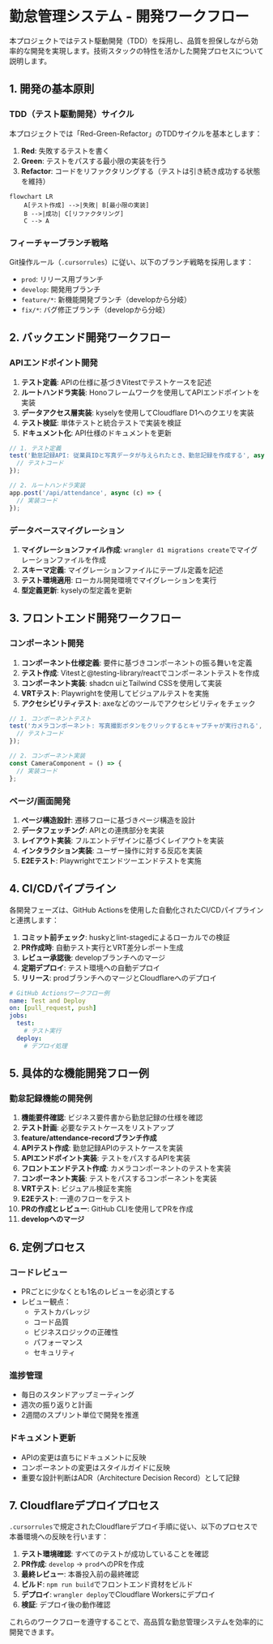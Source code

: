 # 勤怠管理システム - 開発ワークフロー

本プロジェクトではテスト駆動開発（TDD）を採用し、品質を担保しながら効率的な開発を実現します。技術スタックの特性を活かした開発プロセスについて説明します。

## 1. 開発の基本原則

### TDD（テスト駆動開発）サイクル

本プロジェクトでは「Red-Green-Refactor」のTDDサイクルを基本とします：

1. **Red**: 失敗するテストを書く
2. **Green**: テストをパスする最小限の実装を行う
3. **Refactor**: コードをリファクタリングする（テストは引き続き成功する状態を維持）

```mermaid
flowchart LR
    A[テスト作成] -->|失敗| B[最小限の実装]
    B -->|成功| C[リファクタリング]
    C --> A
```

### フィーチャーブランチ戦略

Git操作ルール（`.cursorrules`）に従い、以下のブランチ戦略を採用します：

- `prod`: リリース用ブランチ
- `develop`: 開発用ブランチ
- `feature/*`: 新機能開発ブランチ（developから分岐）
- `fix/*`: バグ修正ブランチ（developから分岐）

## 2. バックエンド開発ワークフロー

### APIエンドポイント開発

1. **テスト定義**: APIの仕様に基づきVitestでテストケースを記述
2. **ルートハンドラ実装**: Honoフレームワークを使用してAPIエンドポイントを実装
3. **データアクセス層実装**: kyselyを使用してCloudflare D1へのクエリを実装
4. **テスト検証**: 単体テストと統合テストで実装を検証
5. **ドキュメント化**: API仕様のドキュメントを更新

```javascript
// 1. テスト定義
test('勤怠記録API: 従業員IDと写真データが与えられたとき、勤怠記録を作成する', async () => {
  // テストコード
});

// 2. ルートハンドラ実装
app.post('/api/attendance', async (c) => {
  // 実装コード
});
```

### データベースマイグレーション

1. **マイグレーションファイル作成**: `wrangler d1 migrations create`でマイグレーションファイルを作成
2. **スキーマ定義**: マイグレーションファイルにテーブル定義を記述
3. **テスト環境適用**: ローカル開発環境でマイグレーションを実行
4. **型定義更新**: kyselyの型定義を更新

## 3. フロントエンド開発ワークフロー

### コンポーネント開発

1. **コンポーネント仕様定義**: 要件に基づきコンポーネントの振る舞いを定義
2. **テスト作成**: Vitestと@testing-library/reactでコンポーネントテストを作成
3. **コンポーネント実装**: shadcn uiとTailwind CSSを使用して実装
4. **VRTテスト**: Playwrightを使用してビジュアルテストを実施
5. **アクセシビリティテスト**: axeなどのツールでアクセシビリティをチェック

```typescript
// 1. コンポーネントテスト
test('カメラコンポーネント: 写真撮影ボタンをクリックするとキャプチャが実行される', async () => {
  // テストコード
});

// 2. コンポーネント実装
const CameraComponent = () => {
  // 実装コード
};
```

### ページ/画面開発

1. **ページ構造設計**: 遷移フローに基づきページ構造を設計
2. **データフェッチング**: APIとの連携部分を実装
3. **レイアウト実装**: フルエントデザインに基づくレイアウトを実装
4. **インタラクション実装**: ユーザー操作に対する反応を実装
5. **E2Eテスト**: Playwrightでエンドツーエンドテストを実施

## 4. CI/CDパイプライン

各開発フェーズは、GitHub Actionsを使用した自動化されたCI/CDパイプラインと連携します：

1. **コミット前チェック**: huskyとlint-stagedによるローカルでの検証
2. **PR作成時**: 自動テスト実行とVRT差分レポート生成
3. **レビュー承認後**: developブランチへのマージ
4. **定期デプロイ**: テスト環境への自動デプロイ
5. **リリース**: prodブランチへのマージとCloudflareへのデプロイ

```yaml
# GitHub Actionsワークフロー例
name: Test and Deploy
on: [pull_request, push]
jobs:
  test:
    # テスト実行
  deploy:
    # デプロイ処理
```

## 5. 具体的な機能開発フロー例

### 勤怠記録機能の開発例

1. **機能要件確認**: ビジネス要件書から勤怠記録の仕様を確認
2. **テスト計画**: 必要なテストケースをリストアップ
3. **feature/attendance-recordブランチ作成**
4. **APIテスト作成**: 勤怠記録APIのテストケースを実装
5. **APIエンドポイント実装**: テストをパスするAPIを実装
6. **フロントエンドテスト作成**: カメラコンポーネントのテストを実装
7. **コンポーネント実装**: テストをパスするコンポーネントを実装
8. **VRTテスト**: ビジュアル検証を実施
9. **E2Eテスト**: 一連のフローをテスト
10. **PRの作成とレビュー**: GitHub CLIを使用してPRを作成
11. **developへのマージ**

## 6. 定例プロセス

### コードレビュー

- PRごとに少なくとも1名のレビューを必須とする
- レビュー観点：
  - テストカバレッジ
  - コード品質
  - ビジネスロジックの正確性
  - パフォーマンス
  - セキュリティ

### 進捗管理

- 毎日のスタンドアップミーティング
- 週次の振り返りと計画
- 2週間のスプリント単位で開発を推進

### ドキュメント更新

- APIの変更は直ちにドキュメントに反映
- コンポーネントの変更はスタイルガイドに反映
- 重要な設計判断はADR（Architecture Decision Record）として記録

## 7. Cloudflareデプロイプロセス

`.cursorrules`で規定されたCloudflareデプロイ手順に従い、以下のプロセスで本番環境への反映を行います：

1. **テスト環境確認**: すべてのテストが成功していることを確認
2. **PR作成**: `develop` → `prod`へのPRを作成
3. **最終レビュー**: 本番投入前の最終確認
4. **ビルド**: `npm run build`でフロントエンド資材をビルド
5. **デプロイ**: `wrangler deploy`でCloudflare Workersにデプロイ
6. **検証**: デプロイ後の動作確認

これらのワークフローを遵守することで、高品質な勤怠管理システムを効率的に開発できます。 